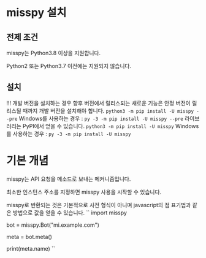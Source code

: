 # misspy 설치
## 전제 조건
misspy는 Python3.8 이상을 지원합니다.

Python2 또는 Python3.7 이전에는 지원되지 않습니다.
## 설치

!!! 개발 버전을 설치하는 경우
    향후 버전에서 릴리스되는 새로운 기능은 안정 버전이 릴리스될 때까지 개발 버전을 설치해야 합니다.
    ``
    python3 -m pip install -U misspy --pre
    ``
    Windows를 사용하는 경우 :
    ``
    py -3 -m pip install -U misspy --pre
    ``
라이브러리는 PyPI에서 얻을 수 있습니다.
``
python3 -m pip install -U misspy
``
Windows를 사용하는 경우 :
``
py -3 -m pip install -U misspy
``

# 기본 개념
misspy는 API 요청을 메소드로 보내는 메커니즘입니다.

최소한 인스턴스 주소를 지정하면 misspy 사용을 시작할 수 있습니다.

misspy로 반환되는 것은 기본적으로 사전 형식이 아니며 javascript의 점 표기법과 같은 방법으로 값을 얻을 수 있습니다.
``
import misspy

bot = misspy.Bot("mi.example.com")

meta = bot.meta()

print(meta.name)
``